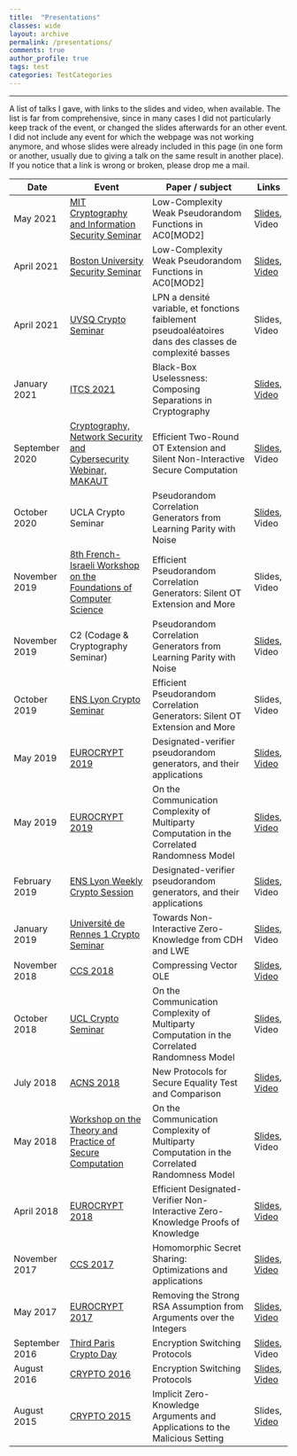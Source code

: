 ```yaml
---
title:  "Presentations"
classes: wide
layout: archive
permalink: /presentations/
comments: true
author_profile: true
tags: test
categories: TestCategories
---
```

---

<style>
div {
  text-align: justify;
  text-justify: inter-word;
}
</style>

A list of talks I gave, with links to the slides and video, when available. The list is far from comprehensive, since in many cases I did not particularly keep track of the event, or changed the slides afterwards for an other event. I did not include any event for which the webpage was not working anymore, and whose slides were already included in this page (in one form or another, usually due to giving a talk on the same result in another place). If you notice that a link is wrong or broken, please drop me a mail.

| Date | Event | Paper / subject                                        | Links |
| -----|-----|-------------------------------------------------- | -------------|
| May 2021 | [MIT Cryptography and Information Security Seminar](https://calendar.csail.mit.edu/events/235478)  | Low-Complexity Weak Pseudorandom Functions in AC0[MOD2]	| [Slides](/assets/slides/presentation_pcf_2021), Video |
| April 2021 | [Boston University Security Seminar](https://www.bu.edu/hic/noteworthy/calendar/?eid=252034)  | Low-Complexity Weak Pseudorandom Functions in AC0[MOD2]	| [Slides](/assets/slides/presentation_pcf_2021), [Video](https://www.youtube.com/watch?v=zMkH6mbcBdM) |
| April 2021 | [UVSQ Crypto Seminar](https://lmv.math.cnrs.fr/evenenement/crypto-geoffroy-couteau-irif-lpn-a-densite-variable-et-fonctions-faiblement-pseudoaleatoires-dans-des-classes-de-complexite-basses/)  | LPN a densité variable, et fonctions faiblement pseudoaléatoires dans des classes de complexité basses	| Slides, Video |
| January 2021 | [ITCS 2021](http://itcs-conf.org/)  | Black-Box Uselessness: Composing Separations in Cryptography	| [Slides](/assets/slides/presentation_itcs2021), [Video](https://www.youtube.com/watch?v=bid2q3A_mKI) |
| September 2020 | [Cryptography, Network Security and Cybersecurity Webinar, MAKAUT](https://makautwb.ac.in/) | Efficient Two-Round OT Extension and Silent Non-Interactive Secure Computation | [Slides](/assets/slides/presentation_makaut_september_2020), Video |
| October 2020 | UCLA Crypto Seminar  | Pseudorandom Correlation Generators from Learning Parity with Noise | [Slides](/assets/slides/presentation_ucla_october_2020), Video |
| November 2019 | [8th French-Israeli Workshop on the Foundations of Computer Science](https://www.filofocs.org/filofocs-2019)  | Efficient Pseudorandom Correlation Generators: Silent OT Extension and More | Slides, Video |
| November 2019 | C2 (Codage & Cryptography Seminar) |Pseudorandom Correlation Generators from Learning Parity with Noise | [Slides](/assets/slides/presentation_c2_nov_2020), Video |
| October 2019 | [ENS Lyon Crypto Seminar](http://www.ens-lyon.fr/LIP/AriC/seminar) | Efficient Pseudorandom Correlation Generators: Silent OT Extension and More | Slides, Video |
| May 2019 | [EUROCRYPT 2019](https://eurocrypt.iacr.org/2019/) | Designated-verifier pseudorandom generators, and their applications | [Slides](/assets/slides/presentation_dvnizk_ec2019), [Video](https://www.youtube.com/watch?v=5-5FnT63pjo) |
| May 2019 | [EUROCRYPT 2019](https://eurocrypt.iacr.org/2019/) | On the Communication Complexity of Multiparty Computation in the Correlated Randomness Model  | [Slides](/assets/slides/presentation_corrmpc_ec2019), [Video](https://www.youtube.com/watch?v=h-iFK3gArCY) |
| February 2019 | [ENS Lyon Weekly Crypto Session](http://www.ens-lyon.fr/LIP/AriC/weekly-crypto-session) | Designated-verifier pseudorandom generators, and their applications | [Slides](/assets/slides/presentation_dvnizk_2020), Video |
| January 2019 | [Université de Rennes 1 Crypto Seminar](https://irmar.univ-rennes1.fr/seminaire/cryptographie/geoffroy-couteau) | Towards Non-Interactive Zero-Knowledge from CDH and LWE | [Slides](/assets/slides/presentation_dvnizk_2020), Video |
| November 2018 | [CCS 2018](https://www.sigsac.org/ccs/CCS2018/index.html) | Compressing Vector OLE | [Slides](/assets/slides/presentation_vole_ccs2018), [Video](https://www.youtube.com/watch?v=cVs4d7dW3rw) |
| October 2018 | [UCL Crypto Seminar](https://www-crypto.elen.ucl.ac.be/crypto/people/show/489) | On the Communication Complexity of Multiparty Computation in the Correlated Randomness Model | [Slides](/assets/slides/presentation_tpmpc_2018), Video |
| July 2018 | [ACNS 2018](https://www.cosic.esat.kuleuven.be/events/acns2018/) | New Protocols for Secure Equality Test and Comparison | [Slides](/assets/slides/presentation_acns2018), [Video](https://www.youtube.com/watch?v=dl8Zdh1n8S0&list=PLiHaXFHjrqYckSOB5FT2wXmMUQHer0nTE&index=8) |
| May 2018 | [Workshop on the Theory and Practice of Secure Computation](https://www.multipartycomputation.com/tpmpc-2018) | On the Communication Complexity of Multiparty Computation in the Correlated Randomness Model | [Slides](/assets/slides/presentation_tpmpc_2018), Video |
| April 2018 | [EUROCRYPT 2018](https://eurocrypt.iacr.org/2018/index.html) | Efficient Designated-Verifier Non-Interactive Zero-Knowledge Proofs of Knowledge | [Slides](/assets/slides/presentation_ec2018), [Video](https://www.youtube.com/watch?v=y7h3GcvWp6o) |
| November 2017 | [CCS 2017](https://ccs2017.sigsac.org/)  | Homomorphic Secret Sharing: Optimizations and applications	| [Slides](/assets/slides/presentation_hss_ccs2017), [Video](https://www.youtube.com/watch?v=qsOFR_oC_4g) |
| May 2017 | [EUROCRYPT 2017](https://eurocrypt.iacr.org/2017/)  | Removing the Strong RSA Assumption from Arguments over the Integers	| [Slides](/assets/slides/presentation_rsa_ec2017), [Video](https://www.youtube.com/watch?v=xeuQoULDWtI) |
| September 2016 | [Third Paris Crypto Day](https://pariscryptoday.github.io/third.html)  | Encryption Switching Protocols	| [Slides](http://ctic.au.dk/fileadmin/www.ctic.au.dk/PDF/MPC-2016/Presentation_Geoffroy-Couteau.pdf), Video |
| August 2016 | [CRYPTO 2016](https://eurocrypt.iacr.org/2017/)  | Encryption Switching Protocols	| [Slides](http://ctic.au.dk/fileadmin/www.ctic.au.dk/PDF/MPC-2016/Presentation_Geoffroy-Couteau.pdf), [Video](https://www.youtube.com/watch?v=w8ybMi7dzAE) |
| August 2015 | [CRYPTO 2015](https://eurocrypt.iacr.org/2017/)  | Implicit Zero-Knowledge Arguments and Applications to the Malicious Setting	| Slides, [Video](https://www.youtube.com/watch?v=u_zNExEveqU) |